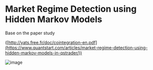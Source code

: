 # Market Regime Detection using Hidden Markov Models

Base on the paper study

([http://yats.free.fr/doc/cointegration-en.pdf](https://www.quantstart.com/articles/market-regime-detection-using-hidden-markov-models-in-qstrader/))


![image](https://github.com/user-attachments/assets/e68917b5-bd75-4603-b724-16d194292b10)
